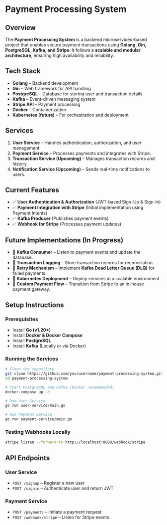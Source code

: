 # Payment Processing System

## Overview
The **Payment Processing System** is a backend microservices-based project that enables secure payment transactions using **Golang, Gin, PostgreSQL, Kafka, and Stripe**. It follows a **scalable and modular architecture**, ensuring high availability and reliability.

## Tech Stack
- **Golang** – Backend development
- **Gin** – Web framework for API handling
- **PostgreSQL** – Database for storing user and transaction details
- **Kafka** – Event-driven messaging system
- **Stripe API** – Payment processing
- **Docker** – Containerization
- **Kubernetes (future)** – For orchestration and deployment

## Services
1. **User Service** – Handles authentication, authorization, and user management.
2. **Payment Service** – Processes payments and integrates with Stripe.
3. **Transaction Service (Upcoming)** – Manages transaction records and history.
4. **Notification Service (Upcoming)** – Sends real-time notifications to users.

## Current Features
- ✅ **User Authentication & Authorization** (JWT-based Sign-Up & Sign-In)
- ✅ **Payment Integration with Stripe** (Initial implementation using Payment Intents)
- ✅ **Kafka Producer** (Publishes payment events)
- ✅ **Webhook for Stripe** (Processes payment updates)

## Future Implementations (In Progress)
- 🔄 **Kafka Consumer** – Listen to payment events and update the database.
- 🔄 **Transaction Logging** – Store transaction records for reconciliation.
- 🔄 **Retry Mechanism** – Implement **Kafka Dead Letter Queue (DLQ)** for failed payments.
- 🔄 **Kubernetes Deployment** – Deploy services in a scalable environment.
- 🔄 **Custom Payment Flow** – Transition from Stripe to an in-house payment gateway.

## Setup Instructions
### Prerequisites
- Install **Go (v1.20+)**
- Install **Docker & Docker Compose**
- Install **PostgreSQL**
- Install **Kafka** (Locally or via Docker)

### Running the Services
```sh
# Clone the repository
git clone https://github.com/yourusername/payment-processing-system.git
cd payment-processing-system

# Start PostgreSQL and Kafka (Docker recommended)
docker-compose up -d

# Run User Service
go run user-service/main.go

# Run Payment Service
go run payment-service/main.go
```

### Testing Webhooks Locally
```sh
stripe listen --forward-to http://localhost:8080/webhook/stripe
```

## API Endpoints
### User Service
- `POST /signup` – Register a new user
- `POST /signin` – Authenticate user and return JWT

### Payment Service
- `POST /payments` – Initiate a payment request
- `POST /webhook/stripe` – Listen for Stripe events


